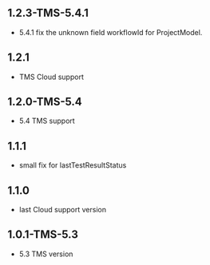 ## 1.2.3-TMS-5.4.1

* 5.4.1 fix the unknown field workflowId for ProjectModel.

## 1.2.1

* TMS Cloud support

## 1.2.0-TMS-5.4

* 5.4 TMS support

## 1.1.1

* small fix for lastTestResultStatus

## 1.1.0

* last Cloud support version

## 1.0.1-TMS-5.3

* 5.3 TMS version
